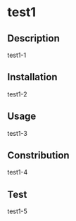 # test1


## Description
test1-1


## Installation
test1-2


## Usage
test1-3


## Constribution
test1-4


## Test
test1-5


